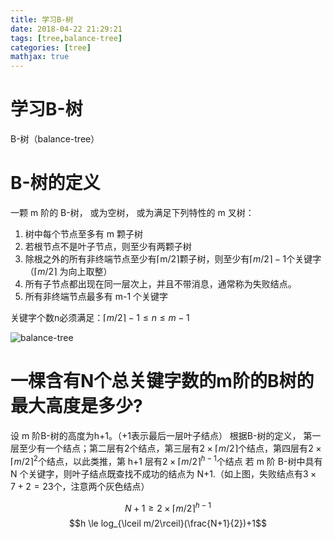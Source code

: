 ```yaml
---
title: 学习B-树
date: 2018-04-22 21:29:21
tags: [tree,balance-tree]
categories: [tree]
mathjax: true
---
```


# 学习B-树

B-树（balance-tree）

# B-树的定义
一颗 m 阶的 B-树， 或为空树， 或为满足下列特性的 m 叉树：
1. 树中每个节点至多有 m 颗子树
2. 若根节点不是叶子节点，则至少有两颗子树
3. 除根之外的所有非终端节点至少有⌈m/2⌉颗子树，则至少有$\lceil m/2\rceil-1$个关键字（$\lceil m/2\rceil$ 为向上取整）
4. 所有子节点都出现在同一层次上，并且不带消息，通常称为失败结点。
5. 所有非终端节点最多有 m-1 个关键字

关键字个数n必须满足：$\lceil m/2\rceil-1 \le n \le m-1$

![balance-tree](https://upload-images.jianshu.io/upload_images/8053527-2d1640a9a29b6856.png?imageMogr2/auto-orient/strip%7CimageView2/2/w/1240)

# 一棵含有N个总关键字数的m阶的B树的最大高度是多少?
设 m 阶B-树的高度为h+1。（+1表示最后一层叶子结点）
根据B-树的定义， 第一层至少有一个结点；第二层有2个结点，第三层有$2\times\lceil m/2\rceil$个结点，第四层有$2\times\lceil m/2\rceil^2$个结点，以此类推，第 h+1 层有$2\times\lceil m/2\rceil ^{h-1}$个结点
若 m 阶 B-树中具有 N 个关键字，则叶子结点既查找不成功的结点为 N+1.（如上图，失败结点有$3\times7+2=23$个，注意两个灰色结点）

$$N+1\ge 2 \times \lceil m/2\rceil ^{h-1}$$
$$h \le log_{\lceil m/2\rceil}(\frac{N+1}{2})+1$$
